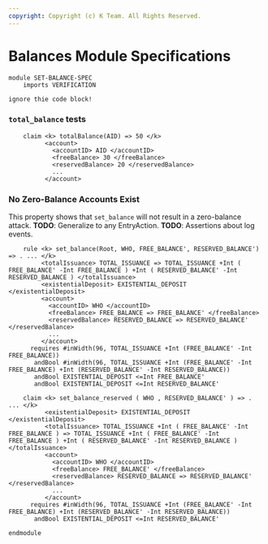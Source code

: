 ```yaml
---
copyright: Copyright (c) K Team. All Rights Reserved.
---
```


Balances Module Specifications
==============================

```keep
module SET-BALANCE-SPEC
    imports VERIFICATION
```

```k
ignore thie code block!
```

### `total_balance` tests

```keep
    claim <k> totalBalance(AID) => 50 </k>
          <account>
            <accountID> AID </accountID>
            <freeBalance> 30 </freeBalance>
            <reservedBalance> 20 </reservedBalance>
            ...
          </account>
```

### No Zero-Balance Accounts Exist

This property shows that `set_balance` will not result in a zero-balance attack.
**TODO**: Generalize to any EntryAction.
**TODO**: Assertions about log events.

```discard
    rule <k> set_balance(Root, WHO, FREE_BALANCE', RESERVED_BALANCE') => . ... </k>
         <totalIssuance> TOTAL_ISSUANCE => TOTAL_ISSUANCE +Int ( FREE_BALANCE' -Int FREE_BALANCE ) +Int ( RESERVED_BALANCE' -Int RESERVED_BALANCE ) </totalIssuance>
         <existentialDeposit> EXISTENTIAL_DEPOSIT </existentialDeposit>
         <account>
           <accountID> WHO </accountID>
           <freeBalance> FREE_BALANCE => FREE_BALANCE' </freeBalance>
           <reservedBalance> RESERVED_BALANCE => RESERVED_BALANCE' </reservedBalance>
           ...
         </account>
      requires #inWidth(96, TOTAL_ISSUANCE +Int (FREE_BALANCE' -Int FREE_BALANCE))
       andBool #inWidth(96, TOTAL_ISSUANCE +Int (FREE_BALANCE' -Int FREE_BALANCE) +Int (RESERVED_BALANCE' -Int RESERVED_BALANCE))
       andBool EXISTENTIAL_DEPOSIT <=Int FREE_BALANCE'
       andBool EXISTENTIAL_DEPOSIT <=Int RESERVED_BALANCE'
```

```keep
    claim <k> set_balance_reserved ( WHO , RESERVED_BALANCE' ) => . ... </k>
          <existentialDeposit> EXISTENTIAL_DEPOSIT </existentialDeposit>
          <totalIssuance> TOTAL_ISSUANCE +Int ( FREE_BALANCE' -Int FREE_BALANCE ) => TOTAL_ISSUANCE +Int ( FREE_BALANCE' -Int FREE_BALANCE ) +Int ( RESERVED_BALANCE' -Int RESERVED_BALANCE ) </totalIssuance>
          <account>
            <accountID> WHO </accountID>
            <freeBalance> FREE_BALANCE' </freeBalance>
            <reservedBalance> RESERVED_BALANCE => RESERVED_BALANCE' </reservedBalance>
            ...
          </account>
      requires #inWidth(96, TOTAL_ISSUANCE +Int (FREE_BALANCE' -Int FREE_BALANCE) +Int (RESERVED_BALANCE' -Int RESERVED_BALANCE))
       andBool EXISTENTIAL_DEPOSIT <=Int RESERVED_BALANCE'
```

```keep
endmodule
```
